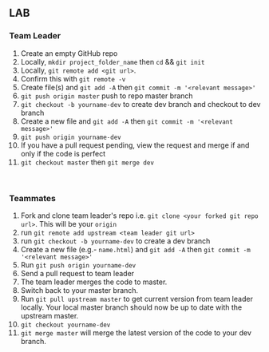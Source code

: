 ## LAB

### Team Leader
1. Create an empty GitHub repo
1. Locally, `mkdir project_folder_name` then `cd` && `git init` 
1. Locally, `git remote add <git url>`. 
1. Confirm this with `git remote -v`
1. Create file(s) and `git add -A` then `git commit -m '<relevant message>'`
1. `git push origin master` push to repo master branch
1. `git checkout -b yourname-dev` to create dev branch and checkout to dev branch
1. Create a new file and `git add -A` then `git commit -m '<relevant message>'` 
1. `git push origin yourname-dev`
1. If you have a pull request pending, view the request and merge if and only if the code is perfect
1. `git checkout master` then `git merge dev`

<br>

### Teammates
1. Fork and clone team leader's repo i.e. `git clone <your forked git repo url>`. This will be your `origin`
3. run `git remote add upstream <team leader git url>`
2. run `git checkout -b yourname-dev` to create a dev branch
4. Create a new file (e.g.- `name.html`) and `git add -A` then `git commit -m '<relevant message>'` 
4. Run `git push origin yourname-dev`
5. Send a pull request to team leader
6. The team leader merges the code to master.
7. Switch back to your master branch.
8. Run `git pull upstream master` to get current version from team leader locally. Your local master branch should now be up to date with the upstream master.
9. `git checkout yourname-dev`
10. `git merge master` will merge the latest version of the code to your dev branch.
